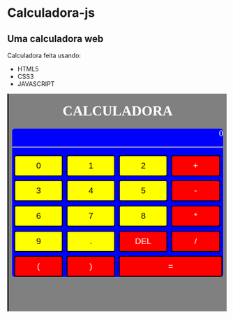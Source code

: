 <h1>Calculadora-js</h1>
<h2>Uma calculadora web</h2>

<p>Calculadora feita usando: </p>

<ul>
    <li> HTML5</li>
    <li> CSS3</li>
    <li> JAVASCRIPT</li>
</ul>

<img src="foto.png" alt="Foto do projeto">
